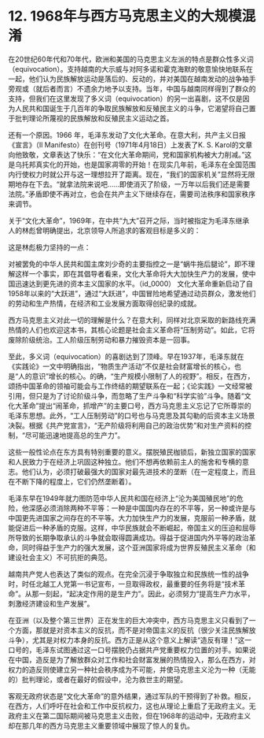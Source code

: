 # 12. 1968年与西方马克思主义的大规模混淆

在20世纪60年代和70年代，欧洲和美国的马克思主义左派的特点是群众性多义词（equivocation）。支持越南的大示威与对阿多诺和霍克海默的敬意愉快地联系在一起，他们认为民族解放运动是落后的、反动的，并对美国在越南发动的战争袖手旁观或（就后者而言）不遗余力地予以支持。当年，中国与越南同样得到了群众的支持，但我们在这里发现了多义词（equivocation）的另一出喜剧，这不仅是因为人民共和国诞生于几百年的争取民族解放和反殖民主义的斗争，它渴望将自己置于批判理论所蔑视的民族解放和反殖民主义运动之首。

还有一个原因。1966 年，毛泽东发动了文化大革命。在意大利，共产主义日报《宣言》（Il Manifesto）在创刊号（1971年4月18日）上发表了K. S. Karol的文章向他致敬，文章表达了快乐：“在文化大革命期间，党和国家机构被大力削减。”这是乌托邦真实化的开始，也是国家凋零的开始！在现实几年前，毛泽东在全国范围内行使权力时就公开与这一理想拉开了距离。现在，“我们的国家机关”显然将无限期地存在下去。“就拿法院来说吧……即使消灭了阶级，一万年以后我们还是需要法院。”矛盾即使不再对立，也会在共产主义下继续存在，需要司法秩序和国家秩序来调节。

关于“文化大革命”，1969年，在中共“九大”召开之际，当时被指定为毛泽东继承人的林彪曾明确提出，北京领导人所追求的客观目标是多义的：

这是林彪极力坚持的一点：

对被罢免的中华人民共和国主席刘少奇的主要指控之一是“蜗牛拖后腿论”，即不理解这样一个事实，即在其倡导者看来，文化大革命将大大加快生产力的发展，使中国迅速达到更先进的资本主义国家的水平。（id_0000） 文化大革命重新启动了自1958年以来的“大跃进”，通过“大跃进”，中国冒险地希望通过动员群众，激发他们的劳动和生产热情，在经济和工业发展方面取得创纪录的成就。

西方马克思主义对此一切的理解是什么？在意大利，同样对北京采取的新路线充满热情的人们也欢迎这本书，其核心论题是社会主义革命将“压制劳动”。如此，它将废除阶级统治。工人阶级压制劳动和暴力摧毁资本是一回事。

至此，多义词（equivocation）的喜剧达到了顶峰。早在1937年，毛泽东就在《实践论》一文中明确指出，“物质生产活动”不仅是社会财富增长的核心，也是“人的意识”增长的核心。的确，“生产规模小限制了人的视野”。相反，在西方，颂扬中国革命的领袖可能会与工作终结的期望联系在一起；《论实践》一文经常被引用，但只是为了讨论阶级斗争，而忽略了生产斗争和“科学实验”斗争。随着“文化大革命”提出“闹革命，抓增产”的主要口号，西方马克思主义忘记了它所尊崇的毛泽东思想。此外，“工人压制劳动”的口号也与马克思及其勾勒的后资本主义场景决裂。根据《共产党宣言》，“无产阶级将利用自己的政治优势”和对生产资料的控制，“尽可能迅速地提高总的生产力”。

这些一般性论点在东方具有特别重要的意义。摆脱殖民枷锁后，新独立国家的国家和人民致力于在经济上巩固这种独立。他们不想再依赖前主人的施舍和专横的意志。他们认为，必须打破最强大的国家对最先进技术的垄断（在一定程度上，而且在不断下降的程度上，它们仍然垄断着）。

毛泽东早在1949年就力图防范中华人民共和国在经济上“沦为美国殖民地”的危险，他深感必须消除两种不平等：一种是中国国内存在的不平等，另一种或许是与中国更先进国家之间存在的不平等。大力加快生产力的发展，克服前一种矛盾，就能促进后一种矛盾的克服。这样，中华民族就会不断崛起，帝国主义的压迫和屈辱所导致的长期争取承认的斗争就会取得圆满成功。得益于促进国内外平等的政治革命，同时得益于生产力的强大发展，这个亚洲国家将成为世界反殖民主义革命（和建设社会主义）不可抗拒的典范。

越南共产党人也表达了类似的观点。在完全沉浸于争取独立和民族统一性的战争时，时任北越工人党第一书记宣布，一旦取得政权，最重要的任务将是“技术革命”。从那一刻起，“起决定作用的是生产力”。因此，必须努力“提高生产力水平，刺激经济建设和生产发展”。

在亚洲（以及整个第三世界）正在发生的巨大冲突中，西方马克思主义只看到了一个方面，那就是对资本主义的反抗，而不是对帝国主义的反抗（很少关注民族解放斗争），尤其是对权力本身的反抗。西方正是从这个意义上解读“造反有理！”这一口号的，毛泽东试图通过这一口号摆脱仍占据共产党重要权力位置的对手。如果说在中国，造反是为了解放群众对工作和社会财富发展的热情投入，那么在西方，对权力的造反则使建立另一种社会秩序成为不可能，并使马克思主义沦为一种（无能的）批判理论，或者在最好的假设中，沦为救世主的期望。

客观无政府状态是“文化大革命”的意外结果，通过军队的干预得到了补救。相反，在西方，人们呼吁在社会和工作中反抗权力，这也从理论上重启了无政府主义。无政府主义在第二国际期间被马克思主义击败，但在1968年的运动中，无政府主义却在那几年的西方马克思主义重要领域中展现了惊人的复仇。


